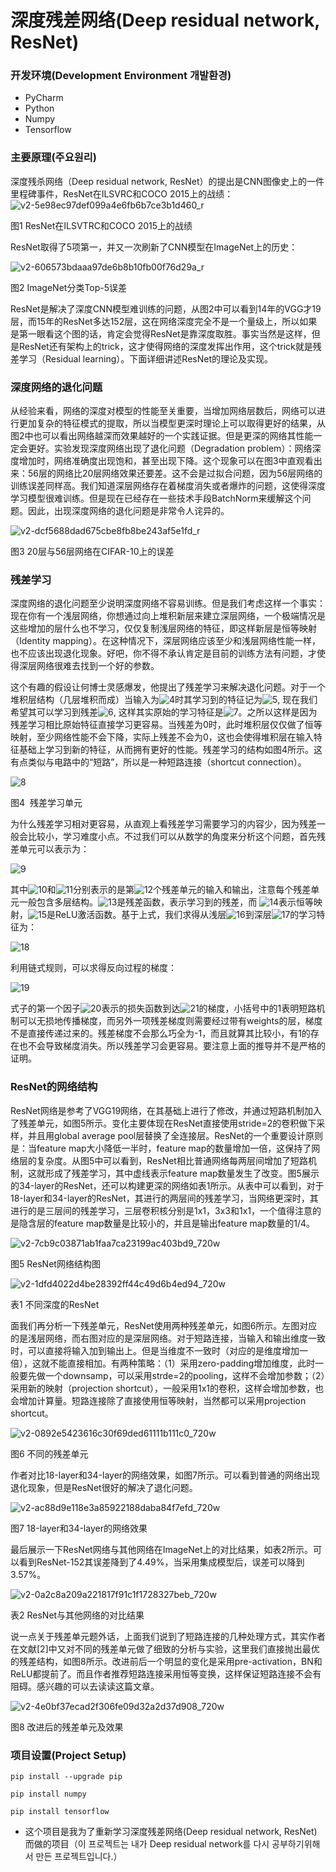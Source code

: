 # 深度残差网络(Deep residual network, ResNet)


### 开发环境(Development Environment 개발환경)
- PyCharm
- Python
- Numpy
- Tensorflow

### 主要原理(주요원리)
深度残杀网络（Deep residual network, ResNet）的提出是CNN图像史上的一件里程碑事件，ResNet在ILSVRC和COCO 2015上的战绩：
![v2-5e98ec97def099a4e6fb6b7ce3b1d460_r](https://user-images.githubusercontent.com/60682087/131846437-fa958b7b-cd50-4eff-8f74-c9e7269c6bb4.jpg)

图1 ResNet在ILSVTRC和COCO 2015上的战绩

ResNet取得了5项第一，并又一次刷新了CNN模型在ImageNet上的历史：

![v2-606573bdaaa97de6b8b10fb00f76d29a_r](https://user-images.githubusercontent.com/60682087/131846932-f7042051-82f9-41ff-a0a8-8eb329c2e4ce.png)

图2 ImageNet分类Top-5误差

ResNet是解决了深度CNN模型难训练的问题，从图2中可以看到14年的VGG才19层，而15年的ResNet多达152层，这在网络深度完全不是一个量级上，所以如果是第一眼看这个图的话，肯定会觉得ResNet是靠深度取胜。事实当然是这样，但是ResNet还有架构上的trick，这才使得网络的深度发挥出作用，这个trick就是残差学习（Residual learning）。下面详细讲述ResNet的理论及实现。

### 深度网络的退化问题

从经验来看，网络的深度对模型的性能至关重要，当增加网络层数后，网络可以进行更加复杂的特征模式的提取，所以当模型更深时理论上可以取得更好的结果，从图2中也可以看出网络越深而效果越好的一个实践证据。但是更深的网络其性能一定会更好。实验发现深度网络出现了退化问题（Degradation problem）：网络深度增加时，网络准确度出现饱和，甚至出现下降。这个现象可以在图3中直观看出来：56层的网络比20层网络效果还要差。这不会是过拟合问题，因为56层网络的训练误差同样高。我们知道深层网络存在着梯度消失或者爆炸的问题，这使得深度学习模型很难训练。但是现在已经存在一些技术手段BatchNorm来缓解这个问题。因此，出现深度网络的退化问题是非常令人诧异的。

![v2-dcf5688dad675cbe8fb8be243af5e1fd_r](https://user-images.githubusercontent.com/60682087/131848046-51482eb7-2508-4b14-9138-e80f3dbc7971.png)

图3 20层与56层网络在CIFAR-10上的误差

### 残差学习

深度网络的退化问题至少说明深度网络不容易训练。但是我们考虑这样一个事实：现在你有一个浅层网络，你想通过向上堆积新层来建立深层网络，一个极端情况是这些增加的层什么也不学习，仅仅复制浅层网络的特征，即这样新层是恒等映射（Identity mapping）。在这种情况下，深层网络应该至少和浅层网络性能一样，也不应该出现退化现象。好吧，你不得不承认肯定是目前的训练方法有问题，才使得深层网络很难去找到一个好的参数。

这个有趣的假设让何博士灵感爆发，他提出了残差学习来解决退化问题。对于一个堆积层结构（几层堆积而成）当输入为![4](https://user-images.githubusercontent.com/60682087/131849108-8715a1d0-6229-4e1f-b219-8a81b042d165.JPG)时其学习到的特征记为![5](https://user-images.githubusercontent.com/60682087/131849203-2acf1e5d-0981-4281-ac4e-1f9d4a6bdc3b.JPG), 现在我们希望其可以学习到残差![6](https://user-images.githubusercontent.com/60682087/131849338-fec86d20-6ea0-45ab-89ca-b34e0462c573.JPG), 这样其实原始的学习特征是![7](https://user-images.githubusercontent.com/60682087/131849458-c110f808-1a42-45f4-90dd-57eb90be7e2a.JPG)。之所以这样是因为残差学习相比原始特征直接学习更容易。当残差为0时，此时堆积层仅仅做了恒等映射，至少网络性能不会下降，实际上残差不会为0，这也会使得堆积层在输入特征基础上学习到新的特征，从而拥有更好的性能。残差学习的结构如图4所示。这有点类似与电路中的“短路”，所以是一种短路连接（shortcut connection）。

![8](https://user-images.githubusercontent.com/60682087/131849710-b124f502-a97e-45e6-9cb6-c59f1de23ee2.JPG)

图4  残差学习单元

为什么残差学习相对更容易，从直观上看残差学习需要学习的内容少，因为残差一般会比较小，学习难度小点。不过我们可以从数学的角度来分析这个问题，首先残差单元可以表示为：

![9](https://user-images.githubusercontent.com/60682087/131849839-5ba5768d-331d-444a-9e26-6ee50dcd7059.JPG)

其中![10](https://user-images.githubusercontent.com/60682087/131849892-1a7b6e6b-c229-435e-aa10-db059b84e085.JPG)和![11](https://user-images.githubusercontent.com/60682087/131849921-c5706fb5-6e22-4b9b-9b08-a72bbe226c50.JPG)分别表示的是第![12](https://user-images.githubusercontent.com/60682087/131850030-d2ecb676-58ff-42e9-8127-f698e73ec647.JPG)个残差单元的输入和输出，注意每个残差单元一般包含多层结构。![13](https://user-images.githubusercontent.com/60682087/131850095-6485ed5f-defd-4102-b474-ff84439f45e0.JPG)是残差函数，表示学习到的残差，而 ![14](https://user-images.githubusercontent.com/60682087/131850124-565521e2-202c-4126-acde-b09b040e92ed.JPG)表示恒等映射，![15](https://user-images.githubusercontent.com/60682087/131850170-b7761dfc-c67e-48a3-b732-4d6627d20f81.JPG)是ReLU激活函数。基于上式，我们求得从浅层![16](https://user-images.githubusercontent.com/60682087/131850205-6816f810-a96a-46f0-9d38-9794328af350.JPG)到深层![17](https://user-images.githubusercontent.com/60682087/131850261-e9fcebb6-f4e1-4c95-961e-eb768d22f597.JPG)的学习特征为：

![18](https://user-images.githubusercontent.com/60682087/131850338-ec70d3fc-1129-40dd-84e9-1f31c198fcc5.JPG)

利用链式规则，可以求得反向过程的梯度：

![19](https://user-images.githubusercontent.com/60682087/131850415-ac62f832-3149-4e09-b4ea-1741556d7405.JPG)

式子的第一个因子![20](https://user-images.githubusercontent.com/60682087/131850485-afeabe56-2fe8-4884-8206-3aeddf7f0663.JPG)表示的损失函数到达![21](https://user-images.githubusercontent.com/60682087/131850521-7fcdd5b9-2194-4497-a9dd-37e8b6fe6fd5.JPG)的梯度，小括号中的1表明短路机制可以无损地传播梯度，而另外一项残差梯度则需要经过带有weights的层，梯度不是直接传递过来的。残差梯度不会那么巧全为-1，而且就算其比较小，有1的存在也不会导致梯度消失。所以残差学习会更容易。要注意上面的推导并不是严格的证明。

### ResNet的网络结构

ResNet网络是参考了VGG19网络，在其基础上进行了修改，并通过短路机制加入了残差单元，如图5所示。变化主要体现在ResNet直接使用stride=2的卷积做下采样，并且用global average pool层替换了全连接层。ResNet的一个重要设计原则是：当feature map大小降低一半时，feature map的数量增加一倍，这保持了网络层的复杂度。从图5中可以看到，ResNet相比普通网络每两层间增加了短路机制，这就形成了残差学习，其中虚线表示feature map数量发生了改变。图5展示的34-layer的ResNet，还可以构建更深的网络如表1所示。从表中可以看到，对于18-layer和34-layer的ResNet，其进行的两层间的残差学习，当网络更深时，其进行的是三层间的残差学习，三层卷积核分别是1x1，3x3和1x1，一个值得注意的是隐含层的feature map数量是比较小的，并且是输出feature map数量的1/4。

![v2-7cb9c03871ab1faa7ca23199ac403bd9_720w](https://user-images.githubusercontent.com/60682087/131850649-a02b82fb-8353-4b70-9585-7bf99a358901.jpg)

图5 ResNet网络结构图

![v2-1dfd4022d4be28392ff44c49d6b4ed94_720w](https://user-images.githubusercontent.com/60682087/131850782-b215fbee-683f-40f3-9955-3d5eb7868f4e.jpg)

表1 不同深度的ResNet

面我们再分析一下残差单元，ResNet使用两种残差单元，如图6所示。左图对应的是浅层网络，而右图对应的是深层网络。对于短路连接，当输入和输出维度一致时，可以直接将输入加到输出上。但是当维度不一致时（对应的是维度增加一倍），这就不能直接相加。有两种策略：（1）采用zero-padding增加维度，此时一般要先做一个downsamp，可以采用strde=2的pooling，这样不会增加参数；（2）采用新的映射（projection shortcut），一般采用1x1的卷积，这样会增加参数，也会增加计算量。短路连接除了直接使用恒等映射，当然都可以采用projection shortcut。

![v2-0892e5423616c30f69ded61111b111c0_720w](https://user-images.githubusercontent.com/60682087/131850894-af196b26-382c-4693-87fa-aaf7f6d566ec.png)

图6 不同的残差单元

作者对比18-layer和34-layer的网络效果，如图7所示。可以看到普通的网络出现退化现象，但是ResNet很好的解决了退化问题。

![v2-ac88d9e118e3a85922188daba84f7efd_720w](https://user-images.githubusercontent.com/60682087/131850991-c6bd947a-9f1a-4559-ad4e-4ab3e3c39a6b.jpg)

图7 18-layer和34-layer的网络效果

最后展示一下ResNet网络与其他网络在ImageNet上的对比结果，如表2所示。可以看到ResNet-152其误差降到了4.49%，当采用集成模型后，误差可以降到3.57%。

![v2-0a2c8a209a221817f91c1f1728327beb_720w](https://user-images.githubusercontent.com/60682087/131851136-266a74a6-2d68-41a9-89a2-ed9bba59a447.jpg)

表2 ResNet与其他网络的对比结果

说一点关于残差单元题外话，上面我们说到了短路连接的几种处理方式，其实作者在文献[2]中又对不同的残差单元做了细致的分析与实验，这里我们直接抛出最优的残差结构，如图8所示。改进前后一个明显的变化是采用pre-activation，BN和ReLU都提前了。而且作者推荐短路连接采用恒等变换，这样保证短路连接不会有阻碍。感兴趣的可以去读读这篇文章。

![v2-4e0bf37ecad2f306fe09d32a2d37d908_720w](https://user-images.githubusercontent.com/60682087/131851219-5ee577d9-61bd-4721-bb51-de2f2dccf5f2.jpg)

图8 改进后的残差单元及效果

### 项目设置(Project Setup)

<pre><code>pip install --upgrade pip</code></pre>
<pre><code>pip install numpy</code></pre>
<pre><code>pip install tensorflow</code></pre>


- 这个项目是我为了重新学习深度残差网络(Deep residual network, ResNet)而做的项目（이 프로젝트는 내가 Deep residual network를 다시 공부하기위해서 만든 프로젝트입니다.）

